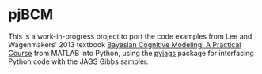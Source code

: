 # pjBCM

This is a work-in-progress project to port the code examples from Lee and Wagenmakers' 2013 textbook [Bayesian Cognitive Modeling: A Practical Course](https://bayesmodels.com/) from MATLAB into Python, using the [pyjags](https://github.com/tmiasko/pyjags) package for interfacing Python code with the JAGS Gibbs sampler.

